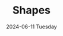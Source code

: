 ---
date:
- 2024-06-11 Tuesday
coverimage: ../assets/lists_icon_1710524790703_0.jpg
description: Serves as a reference for
title: Shapes
layout: shapes
---